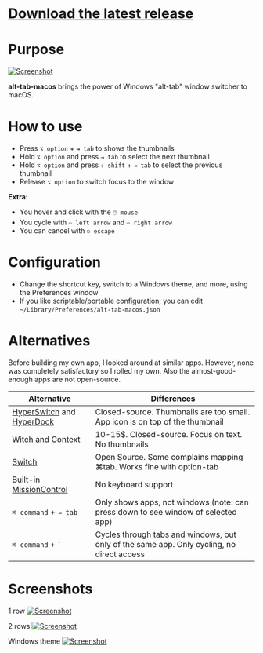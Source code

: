 # [Download the latest release](https://github.com/lwouis/alt-tab-macos/releases/latest)

# Purpose

[![Screenshot](docs/img/alt-tab-macos/frontpage.jpg)](docs/img/alt-tab-macos/frontpage.jpg)

**alt-tab-macos** brings the power of Windows "alt-tab" window switcher to macOS.

# How to use

* Press `⌥ option` + `⇥ tab` to shows the thumbnails
* Hold `⌥ option` and press `⇥ tab` to select the next thumbnail
* Hold `⌥ option` and press `⇧ shift` + `⇥ tab` to select the previous thumbnail
* Release `⌥ option` to switch focus to the window

**Extra:**

* You hover and click with the `🖱️ mouse`
* You cycle with `⇦ left arrow` and `⇨ right arrow`
* You can cancel with `⎋ escape`

# Configuration

* Change the shortcut key, switch to a Windows theme, and more, using the Preferences window
* If you like scriptable/portable configuration, you can edit `~/Library/Preferences/alt-tab-macos.json`

# Alternatives

Before building my own app, I looked around at similar apps. However, none was completely satisfactory so I rolled my own. Also the almost-good-enough apps are not open-source.

| Alternative                                                                                 | Differences                                                                                                  |
|---------------------------------------------------------------------------------------------|--------------------------------------------------------------------------------------------------------------|
| [HyperSwitch](https://bahoom.com/hyperswitch) and [HyperDock](https://bahoom.com/hyperdock) | Closed-source. Thumbnails are too small. App icon is on top of the thumbnail                        |
| [Witch](https://manytricks.com/witch/) and [Context](https://contexts.co/)                  | 10-15$. Closed-source. Focus on text. No thumbnails                                                                         |
| [Switch](https://github.com/numist/Switch)  | Open Source. Some complains mapping ⌘tab. Works fine with option-tab |
| Built-in [MissionControl](https://en.wikipedia.org/wiki/Mission_Control_\(macOS\))          | No keyboard support                                                                                          |
| `⌘ command` + `⇥ tab`                                                                     | Only shows apps, not windows (note: can press down to see window of selected app)                            |
| `⌘ command` + `` ` ``                                                                      | Cycles through tabs and windows, but only of the same app. Only cycling, no direct access                    |
  
# Screenshots

1 row
[![Screenshot](docs/img/alt-tab-macos/1-row.jpg)](docs/img/alt-tab-macos/1-row.jpg)

2 rows
[![Screenshot](docs/img/alt-tab-macos/2-rows.jpg)](docs/img/alt-tab-macos/2-rows.jpg)

Windows theme
[![Screenshot](docs/img/alt-tab-macos/windows-theme.jpg)](docs/img/alt-tab-macos/windows-theme.jpg)
